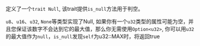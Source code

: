 定义了一个`trait Null`, 该trait提供`is_null`方法用于判空。

`u8`、`u16`、`u32`, `None`等类型实现了Null, 如果你有一个`u32`类型的属性可能为空，并且您保证该数字不会达到它的最大值，那么你无需使用`Option<u32>`, 你可以用`u32`的最大值作为`null`，`is_null`发现`self`为u32::MAX时，将返回true